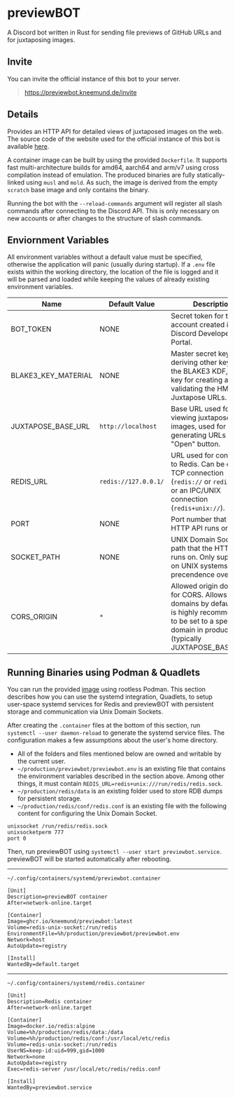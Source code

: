 # previewBOT

A Discord bot written in Rust for sending file previews of GitHub URLs and for juxtaposing images.

## Invite

You can invite the official instance of this bot to your server.

> https://previewbot.kneemund.de/invite

## Details

Provides an HTTP API for detailed views of juxtaposed images on the web. The source code of the website used for the official instance of this bot is available [here](https://github.com/Kneemund/juxtapose).

A container image can be built by using the provided `Dockerfile`. It supports fast multi-architecture builds for amd64, aarch64 and arm/v7 using cross compilation instead of emulation. The produced binaries are fully statically-linked using `musl` and `mold`. As such, the image is derived from the empty `scratch` base image and only contains the binary.

Running the bot with the `--reload-commands` argument will register all slash commands after connecting to the Discord API. This is only necessary on new accounts or after changes to the structure of slash commands.

## Enviornment Variables

All environment variables without a default value must be specified, otherwise the application will panic (usually during startup). If a `.env` file exists within the working directory, the location of the file is logged and it will be parsed and loaded while keeping the values of already existing environment variables.

| Name                | Default Value        | Description                                                                                                                                                            |
| ------------------- | -------------------- | ---------------------------------------------------------------------------------------------------------------------------------------------------------------------- |
| BOT_TOKEN           | NONE                 | Secret token for the bot account created in the Discord Developer Portal.                                                                                              |
| BLAKE3_KEY_MATERIAL | NONE                 | Master secret key for deriving other keys using the BLAKE3 KDF, e.g. the key for creating and validating the HMAC in Juxtapose URLs.                                   |
| JUXTAPOSE_BASE_URL  | `http://localhost`   | Base URL used for viewing juxtaposed images, used for generating URLs for the "Open" button.                                                                           |
| REDIS_URL           | `redis://127.0.0.1/` | URL used for connecting to Redis. Can be either a TCP connection (`redis://` or `rediss://`), or an IPC/UNIX connection (`redis+unix://`).                             |
| PORT                | NONE                 | Port number that the HTTP API runs on.                                                                                                                                 |
| SOCKET_PATH         | NONE                 | UNIX Domain Socket path that the HTTP API runs on. Only supported on UNIX systems, takes precendence over PORT.                                                        |
| CORS_ORIGIN         | `*`                  | Allowed origin domains for CORS. Allows all domains by default, but is highly recommended to be set to a specific domain in production (typically JUXTAPOSE_BASE_URL). |

## Running Binaries using Podman & Quadlets

You can run the provided [image](https://github.com/Kneemund/previewBOT/pkgs/container/previewbot) using rootless Podman. This section describes how you can use the systemd integration, Quadlets, to setup user-space systemd services for Redis and previewBOT with persistent storage and communication via Unix Domain Sockets.

After creating the `.container` files at the bottom of this section, run `systemctl --user daemon-reload` to generate the systemd service files. The configuration makes a few assumptions about the user's home directory.

-   All of the folders and files mentioned below are owned and writable by the current user.
-   `~/production/previewbot/previewbot.env` is an existing file that contains the environment variables described in the section above. Among other things, it must contain `REDIS_URL=redis+unix:///run/redis/redis.sock`.
-   `~/production/redis/data` is an existing folder used to store RDB dumps for persistent storage.
-   `~/production/redis/conf/redis.conf` is an existing file with the following content for configuring the Unix Domain Socket.

```
unixsocket /run/redis/redis.sock
unixsocketperm 777
port 0
```

Then, run previewBOT using `systemctl --user start previewbot.service`. previewBOT will be started automatically after rebooting.

---

`~/.config/containers/systemd/previewbot.container`

```service
[Unit]
Description=previewBOT container
After=network-online.target

[Container]
Image=ghcr.io/kneemund/previewbot:latest
Volume=redis-unix-socket:/run/redis
EnvironmentFile=%h/production/previewbot/previewbot.env
Network=host
AutoUpdate=registry

[Install]
WantedBy=default.target
```

---

`~/.config/containers/systemd/redis.container`

```service
[Unit]
Description=Redis container
After=network-online.target

[Container]
Image=docker.io/redis:alpine
Volume=%h/production/redis/data:/data
Volume=%h/production/redis/conf:/usr/local/etc/redis
Volume=redis-unix-socket:/run/redis
UserNS=keep-id:uid=999,gid=1000
Network=none
AutoUpdate=registry
Exec=redis-server /usr/local/etc/redis/redis.conf

[Install]
WantedBy=previewbot.service
```
